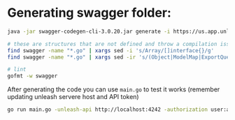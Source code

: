 # Generating swagger folder:

```bash
java -jar swagger-codegen-cli-3.0.20.jar generate -i https://us.app.unleash-hosted.com/ushosted/docs/openapi.json -l go -o swagger

# these are structures that are not defined and throw a compilation issue. With this we can still move forward and figure it out later
find swagger -name "*.go" | xargs sed -i 's/Array/[]interface{}/g'
find swagger -name "*.go" | xargs sed -ir 's/(Object|ModelMap|ExportQuerySchema)/interface{}/g'

# lint
gofmt -w swagger
```

After generating the code you can use `main.go` to test it works (remember updating unleash servere host and API token)

```bash
go run main.go -unleash-api http://localhost:4242 -authorization user:a3c8e3e76e7361c0bc79070accf70409d03fbaef4c2b6b90bff466e8
```

